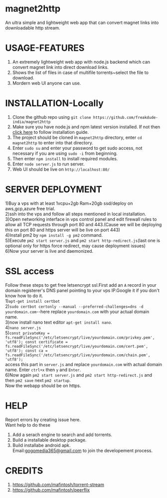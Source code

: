 # magnet2http
An ultra simple and lightweight web app that can convert magnet links into downloadable http stream.
# USAGE-FEATURES
1) An extremely lightweight web app with node.js backend which can convert magnet link into direct download links.<br/>
2) Shows the list of files in case of multifile torrents~select the file to download.<br/>
3) Mordern web UI anyone can use.

# INSTALLATION-Locally

1) Clone the github repo using ```git clone https://github.com/freakdude-india/magnet2http```
2) Make sure you have node.js and npm latest version installed. If not then <a href="https://www.digitalocean.com/community/tutorials/how-to-install-node-js-on-ubuntu-20-04">click here</a> to follow  installation guide.
3) The project should be cloned in ```magnet2http``` directory, enter ```cd magnet2http``` to enter into that directory.
4) Enter ```sudo su``` and enter your password to get sudo  access, not necessary  if you are using ```sudo -i``` from beginning.
5) Then enter ```npm install``` to install required modules.
6) Enter ```node server.js``` to run server.
7) Web UI should be live on ```http://localhost:80/```

# SERVER DEPLOYMENT
1)Buy a vps with at least 1vcpu+2gb Ram+20gb ssd/deploy on aws,gcp,azure free trial.<br>
2)ssh into the vps and follow all steps mentioned in local installation.<br>
3)Open networking interface in vps control panel and edit firewall rules to allow all TCP requests through port 80 and 443.(Cause we will be deploying this on port 80 and https server will be live on port 443)<br>
4)Install pm2 by `npm install -g pm2` command.<br>
5)Execute `pm2 start server.js` and `pm2 start http-redirect.js`(last one is optional only for https force redirect, may cause deployment issues)<br>
6)Now your server is live and daemonized.<br>

# <b>SSL access</b>
Follow these steps to get free letsencrypt ssl.First add an `A` record in your domain registerer's DNS panel pointing to your vps IP.Google it if you don't know how to do it.<br>
1)`apt-get install certbot`<br>
2)`sudo certbot certonly --manual --preferred-challenges=dns -d yourdomain.com`--here replace `yourdomain.com` with your actual domain name.<br>
3)now install nano text editor `apt-get install nano`.<br>
4)`nano server.js`<br>
5)`const privateKey = fs.readFileSync('/etc/letsencrypt/live/yourdomain.com/privkey.pem', 'utf8');
const certificate = fs.readFileSync('/etc/letsencrypt/live/yourdomain.com/cert.pem', 'utf8');
const ca = fs.readFileSync('/etc/letsencrypt/live/yourdomain.com/chain.pem', 'utf8');`<br>
access this part in `server.js` and replace `yourdomain.com` with actual domain name. Enter `ctrl+x` then `y` and `Enter`.<br>
6)Now again `pm2 start server.js` and `pm2 start http-redirect.js` and then `pm2 save` next `pm2 startup`.<br>
Now the webapp should be on https.


# HELP
Report errors by creating issue here.<br/>
Want help to do these
1) Add a serach engine to search and add torrents.
2) Build a installable desktop package.
3) Build installabe android apk.<br/>
Email:gogomedia365@gmail.com to join the developement process.

# CREDITS
1) https://github.com/mafintosh/torrent-stream
2) https://github.com/mafintosh/peerflix





